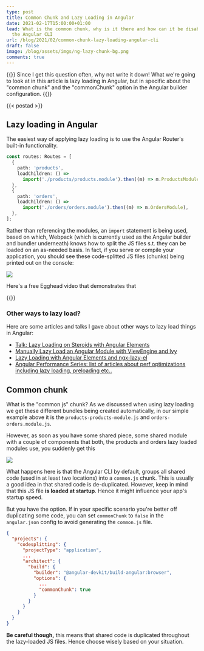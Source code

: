 ```yaml
---
type: post
title: Common Chunk and Lazy Loading in Angular
date: 2021-02-17T15:00:00+01:00
lead: What is the common chunk, why is it there and how can it be disabled with
  the Angular CLI
url: /blog/2021/02/common-chunk-lazy-loading-angular-cli
draft: false
image: /blog/assets/imgs/ng-lazy-chunk-bg.png
comments: true
---
```

{{<intro>}}
  Since I get this question often, why not write it down! What we're going to look at in this article is lazy loading in Angular, but in specific about the "common chunk" and the "commonChunk" option in the Angular builder configuration.
{{</intro>}}

<!--more-->

{{< postad >}}

## Lazy loading in Angular

The easiest way of applying lazy loading is to use the Angular Router's built-in functionality.

```typescript
const routes: Routes = [
  {
    path: 'products',
    loadChildren: () =>
      import('./products/products.module').then((m) => m.ProductsModule),
  },
  {
    path: 'orders',
    loadChildren: () =>
      import('./orders/orders.module').then((m) => m.OrdersModule),
  },
];
```

Rather than referencing the modules, an `import` statement is being used, based on which, Webpack (which is currently used as the Angular builder and bundler underneath) knows how to split the JS files s.t. they can be loaded on an as-needed basis. In fact, if you serve or compile your application, you should see these code-splitted JS files (chunks) being printed out on the console:

![](/blog/assets/imgs/ng-lazy-chunks.png)

Here's a free Egghead video that demonstrates that

{{<egghead-lesson uid="lessons/angular-apply-route-level-code-splitting-and-lazy-loading-with-the-angular-cli" >}}

### Other ways to lazy load?

Here are some articles and talks I gave about other ways to lazy load things in Angular:

* [Talk: Lazy Loading on Steroids with Angular Elements](/blog/2019/12/jsbe-lazy-loading-ngelements/)
* [Manually Lazy Load an Angular Module with ViewEngine and Ivy](/blog/2019/10/lazyload-module-ivy-viewengine/)
* [Lazy Loading with Angular Elements and ngx-lazy-el](/blog/2019/11/lazy-loading-angular-ngx-lazy-el/)
* [Angular Performance Series: list of articles about perf optimizations including lazy loading, preloading etc..](/blog/2019/08/ngperf-route-level-code-splitting/)

## Common chunk

What is the "common.js" chunk? As we discussed when using lazy loading we get these different bundles being created automatically, in our simple example above it is the `products-products-module.js` and `orders-orders.module.js`.

However, as soon as you have some shared piece, some shared module with a couple of components that both, the products and orders lazy loaded modules use, you suddenly get this

![](/blog/assets/imgs/ng-lazy-chunks-common.png)

What happens here is that the Angular CLI by default, groups all shared code (used in at least two locations) into a `common.js` chunk. This is usually a good idea in that shared code is de-duplicated. However, keep in mind that this JS file **is loaded at startup**. Hence it might influence your app's startup speed.

But you have the option. If in your specific scenario you're better off duplicating some code, you can set `commonChunk` to `false` in the `angular.json` config to avoid generating the `common.js` file.

```json
{
  "projects": {
    "codesplitting": {
      "projectType": "application",
      ...
      "architect": {
        "build": {
          "builder": "@angular-devkit/build-angular:browser",
          "options": {
            ...
            "commonChunk": true
          }
        }
      }
    }
  }
}
```

**Be careful though,** this means that shared code is duplicated throughout the lazy-loaded JS files. Hence choose wisely based on your situation.